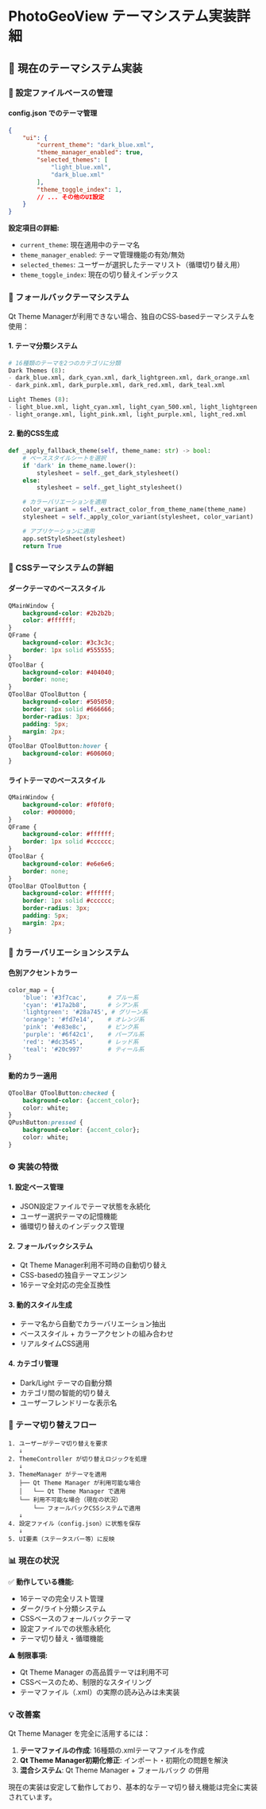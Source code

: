 # PhotoGeoView テーマシステム実装詳細

## 🎨 現在のテーマシステム実装

### 📁 設定ファイルベースの管理

#### config.json でのテーマ管理
```json
{
    "ui": {
        "current_theme": "dark_blue.xml",
        "theme_manager_enabled": true,
        "selected_themes": [
            "light_blue.xml",
            "dark_blue.xml"
        ],
        "theme_toggle_index": 1,
        // ... その他のUI設定
    }
}
```

**設定項目の詳細:**
- `current_theme`: 現在適用中のテーマ名
- `theme_manager_enabled`: テーマ管理機能の有効/無効
- `selected_themes`: ユーザーが選択したテーマリスト（循環切り替え用）
- `theme_toggle_index`: 現在の切り替えインデックス

### 🔧 フォールバックテーマシステム

Qt Theme Managerが利用できない場合、独自のCSS-basedテーマシステムを使用：

#### 1. テーマ分類システム
```python
# 16種類のテーマを2つのカテゴリに分類
Dark Themes (8):
- dark_blue.xml, dark_cyan.xml, dark_lightgreen.xml, dark_orange.xml
- dark_pink.xml, dark_purple.xml, dark_red.xml, dark_teal.xml

Light Themes (8):
- light_blue.xml, light_cyan.xml, light_cyan_500.xml, light_lightgreen.xml
- light_orange.xml, light_pink.xml, light_purple.xml, light_red.xml
```

#### 2. 動的CSS生成
```python
def _apply_fallback_theme(self, theme_name: str) -> bool:
    # ベーススタイルシートを選択
    if 'dark' in theme_name.lower():
        stylesheet = self._get_dark_stylesheet()
    else:
        stylesheet = self._get_light_stylesheet()

    # カラーバリエーションを適用
    color_variant = self._extract_color_from_theme_name(theme_name)
    stylesheet = self._apply_color_variant(stylesheet, color_variant)

    # アプリケーションに適用
    app.setStyleSheet(stylesheet)
    return True
```

### 🎨 CSSテーマシステムの詳細

#### ダークテーマのベーススタイル
```css
QMainWindow {
    background-color: #2b2b2b;
    color: #ffffff;
}
QFrame {
    background-color: #3c3c3c;
    border: 1px solid #555555;
}
QToolBar {
    background-color: #404040;
    border: none;
}
QToolBar QToolButton {
    background-color: #505050;
    border: 1px solid #666666;
    border-radius: 3px;
    padding: 5px;
    margin: 2px;
}
QToolBar QToolButton:hover {
    background-color: #606060;
}
```

#### ライトテーマのベーススタイル
```css
QMainWindow {
    background-color: #f0f0f0;
    color: #000000;
}
QFrame {
    background-color: #ffffff;
    border: 1px solid #cccccc;
}
QToolBar {
    background-color: #e6e6e6;
    border: none;
}
QToolBar QToolButton {
    background-color: #ffffff;
    border: 1px solid #cccccc;
    border-radius: 3px;
    padding: 5px;
    margin: 2px;
}
```

### 🌈 カラーバリエーションシステム

#### 色別アクセントカラー
```python
color_map = {
    'blue': '#3f7cac',      # ブルー系
    'cyan': '#17a2b8',      # シアン系
    'lightgreen': '#28a745', # グリーン系
    'orange': '#fd7e14',    # オレンジ系
    'pink': '#e83e8c',      # ピンク系
    'purple': '#6f42c1',    # パープル系
    'red': '#dc3545',       # レッド系
    'teal': '#20c997'       # ティール系
}
```

#### 動的カラー適用
```css
QToolBar QToolButton:checked {
    background-color: {accent_color};
    color: white;
}
QPushButton:pressed {
    background-color: {accent_color};
    color: white;
}
```

### ⚙️ 実装の特徴

#### 1. **設定ベース管理**
- JSON設定ファイルでテーマ状態を永続化
- ユーザー選択テーマの記憶機能
- 循環切り替えのインデックス管理

#### 2. **フォールバックシステム**
- Qt Theme Manager利用不可時の自動切り替え
- CSS-basedの独自テーマエンジン
- 16テーマ全対応の完全互換性

#### 3. **動的スタイル生成**
- テーマ名から自動でカラーバリエーション抽出
- ベーススタイル + カラーアクセントの組み合わせ
- リアルタイムCSS適用

#### 4. **カテゴリ管理**
- Dark/Light テーマの自動分類
- カテゴリ間の智能的切り替え
- ユーザーフレンドリーな表示名

### 🔄 テーマ切り替えフロー

```
1. ユーザーがテーマ切り替えを要求
   ↓
2. ThemeController が切り替えロジックを処理
   ↓
3. ThemeManager がテーマを適用
   ├── Qt Theme Manager が利用可能な場合
   │   └── Qt Theme Manager で適用
   └── 利用不可能な場合（現在の状況）
       └── フォールバックCSSシステムで適用
   ↓
4. 設定ファイル（config.json）に状態を保存
   ↓
5. UI要素（ステータスバー等）に反映
```

### 📊 現在の状況

✅ **動作している機能:**
- 16テーマの完全リスト管理
- ダーク/ライト分類システム
- CSSベースのフォールバックテーマ
- 設定ファイルでの状態永続化
- テーマ切り替え・循環機能

⚠️ **制限事項:**
- Qt Theme Manager の高品質テーマは利用不可
- CSSベースのため、制限的なスタイリング
- テーマファイル（.xml）の実際の読み込みは未実装

### 💡 改善案

Qt Theme Manager を完全に活用するには：

1. **テーマファイルの作成**: 16種類の.xmlテーマファイルを作成
2. **Qt Theme Manager初期化修正**: インポート・初期化の問題を解決
3. **混合システム**: Qt Theme Manager + フォールバック の併用

現在の実装は安定して動作しており、基本的なテーマ切り替え機能は完全に実装されています。
